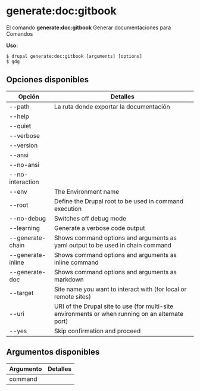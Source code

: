 # generate:doc:gitbook
El comando **generate:doc:gitbook** Generar documentaciones para Comandos

**Uso:**
```
$ drupal generate:doc:gitbook [arguments] [options] 
$ gdg  
```

## Opciones disponibles
Opción | Detalles
-------|-------------
--path | La ruta donde exportar la documentación
--help | 
--quiet | 
--verbose | 
--version | 
--ansi | 
--no-ansi | 
--no-interaction | 
--env | The Environment name
--root | Define the Drupal root to be used in command execution
--no-debug | Switches off debug mode
--learning | Generate a verbose code output
--generate-chain | Shows command options and arguments as yaml output to be used in chain command
--generate-inline | Shows command options and arguments as inline command
--generate-doc | Shows command options and arguments as markdown
--target | Site name you want to interact with (for local or remote sites)
--uri | URI of the Drupal site to use (for multi-site environments or when running on an alternate port)
--yes | Skip confirmation and proceed

## Argumentos disponibles
Argumento | Detalles
---------|-------------
command | 
